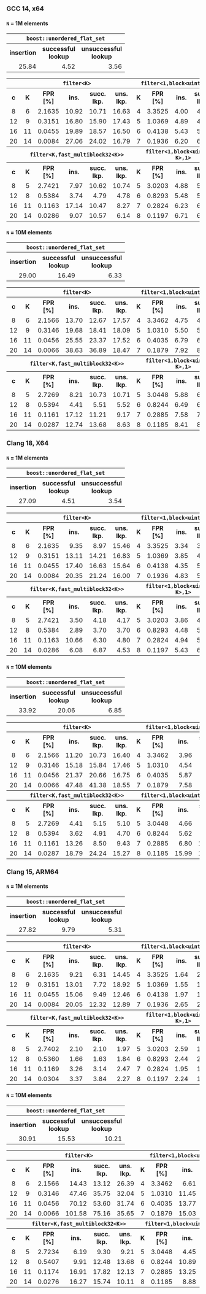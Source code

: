 ### GCC 14, x64
<!--gcc-x64/comparison_table.cpp.txt-->

#### `N` = 1M elements
<table>
  <tr><th colspan="3"><code>boost::unordered_flat_set</code></tr>
  <tr>
    <th>insertion</th>
    <th>successful<br/>lookup</th>
    <th>unsuccessful<br/>lookup</th>
  </tr>
  <tr>
    <td align="right">25.84</td>
    <td align="right">4.52</td>
    <td align="right">3.56</td>
  </tr>
</table>
<table>
  <tr>
    <th></th>
    <th colspan="5"><code>filter&lt;K></code></th>
    <th colspan="5"><code>filter&lt;1,block&lt;uint64_t,K>></code></th>
    <th colspan="5"><code>filter&lt;1,multiblock&lt;uint64_t,K>></code></th>
  </tr>
  <tr>
    <th>c</th>
    <th>K</th>
    <th>FPR<br/>[%]</th>
    <th>ins.</th>
    <th>succ.<br/>lkp.</th>
    <th>uns.<br/>lkp.</th>
    <th>K</th>
    <th>FPR<br/>[%]</th>
    <th>ins.</th>
    <th>succ.<br/>lkp.</th>
    <th>uns.<br/>lkp.</th>
    <th>K</th>
    <th>FPR<br/>[%]</th>
    <th>ins.</th>
    <th>succ.<br/>lkp.</th>
    <th>uns.<br/>lkp.</th>
  </tr>
  <tr>
    <td align="center">8</td>
    <td align="center">6</td>
    <td align="right">2.1635</td>
    <td align="right">10.92</td>
    <td align="right">10.71</td>
    <td align="right">16.63</td>
    <td align="center">4</td>
    <td align="right">3.3525</td>
    <td align="right">4.00</td>
    <td align="right">4.18</td>
    <td align="right">4.27</td>
    <td align="center">5</td>
    <td align="right">2.4274</td>
    <td align="right">5.99</td>
    <td align="right">5.68</td>
    <td align="right">5.75</td>
  </tr>
  <tr>
    <td align="center">12</td>
    <td align="center">9</td>
    <td align="right">0.3151</td>
    <td align="right">16.80</td>
    <td align="right">15.90</td>
    <td align="right">17.43</td>
    <td align="center">5</td>
    <td align="right">1.0369</td>
    <td align="right">4.89</td>
    <td align="right">4.90</td>
    <td align="right">4.89</td>
    <td align="center">8</td>
    <td align="right">0.4244</td>
    <td align="right">7.07</td>
    <td align="right">8.89</td>
    <td align="right">8.90</td>
  </tr>
  <tr>
    <td align="center">16</td>
    <td align="center">11</td>
    <td align="right">0.0455</td>
    <td align="right">19.89</td>
    <td align="right">18.57</td>
    <td align="right">16.50</td>
    <td align="center">6</td>
    <td align="right">0.4138</td>
    <td align="right">5.43</td>
    <td align="right">5.35</td>
    <td align="right">5.50</td>
    <td align="center">11</td>
    <td align="right">0.0782</td>
    <td align="right">10.36</td>
    <td align="right">13.80</td>
    <td align="right">13.83</td>
  </tr>
  <tr>
    <td align="center">20</td>
    <td align="center">14</td>
    <td align="right">0.0084</td>
    <td align="right">27.06</td>
    <td align="right">24.02</td>
    <td align="right">16.79</td>
    <td align="center">7</td>
    <td align="right">0.1936</td>
    <td align="right">6.20</td>
    <td align="right">6.14</td>
    <td align="right">5.96</td>
    <td align="center">14</td>
    <td align="right">0.0163</td>
    <td align="right">12.36</td>
    <td align="right">15.92</td>
    <td align="right">15.89</td>
  </tr>
  <tr>
    <th></th>
    <th colspan="5"><code>filter&lt;K,fast_multiblock32&ltK>></code></th>
    <th colspan="5"><code>filter&lt;1,block&lt;uint64_t, K>,1></code></th>
    <th colspan="5"><code>filter&lt;1,multiblock&lt;uint64_t,K>,1></code></th>
  </tr>
  <tr>
    <th>c</th>
    <th>K</th>
    <th>FPR<br/>[%]</th>
    <th>ins.</th>
    <th>succ.<br/>lkp.</th>
    <th>uns.<br/>lkp.</th>
    <th>K</th>
    <th>FPR<br/>[%]</th>
    <th>ins.</th>
    <th>succ.<br/>lkp.</th>
    <th>uns.<br/>lkp.</th>
    <th>K</th>
    <th>FPR<br/>[%]</th>
    <th>ins.</th>
    <th>succ.<br/>lkp.</th>
    <th>uns.<br/>lkp.</th>
  </tr>
  <tr>
    <td align="center">8</td>
    <td align="center">5</td>
    <td align="right">2.7421</td>
    <td align="right">7.97</td>
    <td align="right">10.62</td>
    <td align="right">10.74</td>
    <td align="center">5</td>
    <td align="right">3.0203</td>
    <td align="right">4.88</td>
    <td align="right">5.07</td>
    <td align="right">5.05</td>
    <td align="center">5</td>
    <td align="right">2.3232</td>
    <td align="right">6.15</td>
    <td align="right">5.68</td>
    <td align="right">5.74</td>
  </tr>
  <tr>
    <td align="center">12</td>
    <td align="center">8</td>
    <td align="right">0.5384</td>
    <td align="right">3.74</td>
    <td align="right">4.79</td>
    <td align="right">4.78</td>
    <td align="center">6</td>
    <td align="right">0.8293</td>
    <td align="right">5.48</td>
    <td align="right">5.87</td>
    <td align="right">5.52</td>
    <td align="center">8</td>
    <td align="right">0.3758</td>
    <td align="right">11.71</td>
    <td align="right">9.08</td>
    <td align="right">9.07</td>
  </tr>
  <tr>
    <td align="center">16</td>
    <td align="center">11</td>
    <td align="right">0.1163</td>
    <td align="right">17.14</td>
    <td align="right">10.47</td>
    <td align="right">8.27</td>
    <td align="center">7</td>
    <td align="right">0.2824</td>
    <td align="right">6.23</td>
    <td align="right">6.29</td>
    <td align="right">6.29</td>
    <td align="center">11</td>
    <td align="right">0.0581</td>
    <td align="right">11.26</td>
    <td align="right">11.74</td>
    <td align="right">11.75</td>
  </tr>
  <tr>
    <td align="center">20</td>
    <td align="center">14</td>
    <td align="right">0.0286</td>
    <td align="right">9.07</td>
    <td align="right">10.57</td>
    <td align="right">6.14</td>
    <td align="center">8</td>
    <td align="right">0.1197</td>
    <td align="right">6.71</td>
    <td align="right">6.68</td>
    <td align="right">6.74</td>
    <td align="center">14</td>
    <td align="right">0.0131</td>
    <td align="right">13.52</td>
    <td align="right">14.65</td>
    <td align="right">14.66</td>
  </tr>
</table>

#### `N` = 10M elements
<table>
  <tr><th colspan="3"><code>boost::unordered_flat_set</code></tr>
  <tr>
    <th>insertion</th>
    <th>successful<br/>lookup</th>
    <th>unsuccessful<br/>lookup</th>
  </tr>
  <tr>
    <td align="right">29.00</td>
    <td align="right">16.49</td>
    <td align="right">6.33</td>
  </tr>
</table>
<table>
  <tr>
    <th></th>
    <th colspan="5"><code>filter&lt;K></code></th>
    <th colspan="5"><code>filter&lt;1,block&lt;uint64_t,K>></code></th>
    <th colspan="5"><code>filter&lt;1,multiblock&lt;uint64_t,K>></code></th>
  </tr>
  <tr>
    <th>c</th>
    <th>K</th>
    <th>FPR<br/>[%]</th>
    <th>ins.</th>
    <th>succ.<br/>lkp.</th>
    <th>uns.<br/>lkp.</th>
    <th>K</th>
    <th>FPR<br/>[%]</th>
    <th>ins.</th>
    <th>succ.<br/>lkp.</th>
    <th>uns.<br/>lkp.</th>
    <th>K</th>
    <th>FPR<br/>[%]</th>
    <th>ins.</th>
    <th>succ.<br/>lkp.</th>
    <th>uns.<br/>lkp.</th>
  </tr>
  <tr>
    <td align="center">8</td>
    <td align="center">6</td>
    <td align="right">2.1566</td>
    <td align="right">13.70</td>
    <td align="right">12.67</td>
    <td align="right">17.57</td>
    <td align="center">4</td>
    <td align="right">3.3462</td>
    <td align="right">4.75</td>
    <td align="right">4.93</td>
    <td align="right">5.02</td>
    <td align="center">5</td>
    <td align="right">2.4515</td>
    <td align="right">7.09</td>
    <td align="right">6.84</td>
    <td align="right">6.86</td>
  </tr>
  <tr>
    <td align="center">12</td>
    <td align="center">9</td>
    <td align="right">0.3146</td>
    <td align="right">19.68</td>
    <td align="right">18.41</td>
    <td align="right">18.09</td>
    <td align="center">5</td>
    <td align="right">1.0310</td>
    <td align="right">5.50</td>
    <td align="right">5.51</td>
    <td align="right">5.54</td>
    <td align="center">8</td>
    <td align="right">0.4244</td>
    <td align="right">7.93</td>
    <td align="right">9.75</td>
    <td align="right">9.72</td>
  </tr>
  <tr>
    <td align="center">16</td>
    <td align="center">11</td>
    <td align="right">0.0456</td>
    <td align="right">25.55</td>
    <td align="right">23.37</td>
    <td align="right">17.52</td>
    <td align="center">6</td>
    <td align="right">0.4035</td>
    <td align="right">6.79</td>
    <td align="right">6.34</td>
    <td align="right">7.00</td>
    <td align="center">11</td>
    <td align="right">0.0776</td>
    <td align="right">12.13</td>
    <td align="right">15.01</td>
    <td align="right">15.07</td>
  </tr>
  <tr>
    <td align="center">20</td>
    <td align="center">14</td>
    <td align="right">0.0066</td>
    <td align="right">38.63</td>
    <td align="right">36.89</td>
    <td align="right">18.47</td>
    <td align="center">7</td>
    <td align="right">0.1879</td>
    <td align="right">7.92</td>
    <td align="right">8.18</td>
    <td align="right">8.92</td>
    <td align="center">14</td>
    <td align="right">0.0153</td>
    <td align="right">15.41</td>
    <td align="right">18.18</td>
    <td align="right">18.37</td>
  </tr>
  <tr>
    <th></th>
    <th colspan="5"><code>filter&lt;K,fast_multiblock32&ltK>></code></th>
    <th colspan="5"><code>filter&lt;1,block&lt;uint64_t, K>,1></code></th>
    <th colspan="5"><code>filter&lt;1,multiblock&lt;uint64_t,K>,1></code></th>
  </tr>
  <tr>
    <th>c</th>
    <th>K</th>
    <th>FPR<br/>[%]</th>
    <th>ins.</th>
    <th>succ.<br/>lkp.</th>
    <th>uns.<br/>lkp.</th>
    <th>K</th>
    <th>FPR<br/>[%]</th>
    <th>ins.</th>
    <th>succ.<br/>lkp.</th>
    <th>uns.<br/>lkp.</th>
    <th>K</th>
    <th>FPR<br/>[%]</th>
    <th>ins.</th>
    <th>succ.<br/>lkp.</th>
    <th>uns.<br/>lkp.</th>
  </tr>
  <tr>
    <td align="center">8</td>
    <td align="center">5</td>
    <td align="right">2.7269</td>
    <td align="right">8.21</td>
    <td align="right">10.73</td>
    <td align="right">10.71</td>
    <td align="center">5</td>
    <td align="right">3.0448</td>
    <td align="right">5.88</td>
    <td align="right">6.01</td>
    <td align="right">6.01</td>
    <td align="center">5</td>
    <td align="right">2.3208</td>
    <td align="right">7.40</td>
    <td align="right">6.78</td>
    <td align="right">6.75</td>
  </tr>
  <tr>
    <td align="center">12</td>
    <td align="center">8</td>
    <td align="right">0.5394</td>
    <td align="right">4.41</td>
    <td align="right">5.51</td>
    <td align="right">5.52</td>
    <td align="center">6</td>
    <td align="right">0.8244</td>
    <td align="right">6.49</td>
    <td align="right">6.28</td>
    <td align="right">6.33</td>
    <td align="center">8</td>
    <td align="right">0.3758</td>
    <td align="right">12.37</td>
    <td align="right">10.28</td>
    <td align="right">10.14</td>
  </tr>
  <tr>
    <td align="center">16</td>
    <td align="center">11</td>
    <td align="right">0.1161</td>
    <td align="right">17.12</td>
    <td align="right">11.21</td>
    <td align="right">9.17</td>
    <td align="center">7</td>
    <td align="right">0.2885</td>
    <td align="right">7.58</td>
    <td align="right">7.50</td>
    <td align="right">7.57</td>
    <td align="center">11</td>
    <td align="right">0.0641</td>
    <td align="right">13.31</td>
    <td align="right">13.74</td>
    <td align="right">13.83</td>
  </tr>
  <tr>
    <td align="center">20</td>
    <td align="center">14</td>
    <td align="right">0.0287</td>
    <td align="right">12.74</td>
    <td align="right">13.68</td>
    <td align="right">8.63</td>
    <td align="center">8</td>
    <td align="right">0.1185</td>
    <td align="right">8.41</td>
    <td align="right">8.27</td>
    <td align="right">8.32</td>
    <td align="center">14</td>
    <td align="right">0.0120</td>
    <td align="right">16.86</td>
    <td align="right">17.69</td>
    <td align="right">18.02</td>
  </tr>
</table>

<!--gcc-x64/comparison_table.cpp.txt-->

### Clang 18, X64
<!--clang-x64/comparison_table.cpp.txt-->

#### `N` = 1M elements
<table>
  <tr><th colspan="3"><code>boost::unordered_flat_set</code></tr>
  <tr>
    <th>insertion</th>
    <th>successful<br/>lookup</th>
    <th>unsuccessful<br/>lookup</th>
  </tr>
  <tr>
    <td align="right">27.09</td>
    <td align="right">4.51</td>
    <td align="right">3.54</td>
  </tr>
</table>
<table>
  <tr>
    <th></th>
    <th colspan="5"><code>filter&lt;K></code></th>
    <th colspan="5"><code>filter&lt;1,block&lt;uint64_t,K>></code></th>
    <th colspan="5"><code>filter&lt;1,multiblock&lt;uint64_t,K>></code></th>
  </tr>
  <tr>
    <th>c</th>
    <th>K</th>
    <th>FPR<br/>[%]</th>
    <th>ins.</th>
    <th>succ.<br/>lkp.</th>
    <th>uns.<br/>lkp.</th>
    <th>K</th>
    <th>FPR<br/>[%]</th>
    <th>ins.</th>
    <th>succ.<br/>lkp.</th>
    <th>uns.<br/>lkp.</th>
    <th>K</th>
    <th>FPR<br/>[%]</th>
    <th>ins.</th>
    <th>succ.<br/>lkp.</th>
    <th>uns.<br/>lkp.</th>
  </tr>
  <tr>
    <td align="center">8</td>
    <td align="center">6</td>
    <td align="right">2.1635</td>
    <td align="right">9.35</td>
    <td align="right">8.97</td>
    <td align="right">15.46</td>
    <td align="center">4</td>
    <td align="right">3.3525</td>
    <td align="right">3.34</td>
    <td align="right">3.97</td>
    <td align="right">3.96</td>
    <td align="center">5</td>
    <td align="right">2.4274</td>
    <td align="right">5.79</td>
    <td align="right">6.00</td>
    <td align="right">6.22</td>
  </tr>
  <tr>
    <td align="center">12</td>
    <td align="center">9</td>
    <td align="right">0.3151</td>
    <td align="right">13.11</td>
    <td align="right">14.21</td>
    <td align="right">16.83</td>
    <td align="center">5</td>
    <td align="right">1.0369</td>
    <td align="right">3.85</td>
    <td align="right">4.58</td>
    <td align="right">4.59</td>
    <td align="center">8</td>
    <td align="right">0.4244</td>
    <td align="right">8.84</td>
    <td align="right">9.17</td>
    <td align="right">9.18</td>
  </tr>
  <tr>
    <td align="center">16</td>
    <td align="center">11</td>
    <td align="right">0.0455</td>
    <td align="right">17.40</td>
    <td align="right">16.63</td>
    <td align="right">15.64</td>
    <td align="center">6</td>
    <td align="right">0.4138</td>
    <td align="right">4.35</td>
    <td align="right">5.08</td>
    <td align="right">5.09</td>
    <td align="center">11</td>
    <td align="right">0.0782</td>
    <td align="right">10.61</td>
    <td align="right">13.45</td>
    <td align="right">13.41</td>
  </tr>
  <tr>
    <td align="center">20</td>
    <td align="center">14</td>
    <td align="right">0.0084</td>
    <td align="right">20.35</td>
    <td align="right">21.24</td>
    <td align="right">16.00</td>
    <td align="center">7</td>
    <td align="right">0.1936</td>
    <td align="right">4.83</td>
    <td align="right">5.69</td>
    <td align="right">5.85</td>
    <td align="center">14</td>
    <td align="right">0.0163</td>
    <td align="right">14.20</td>
    <td align="right">13.83</td>
    <td align="right">13.83</td>
  </tr>
  <tr>
    <th></th>
    <th colspan="5"><code>filter&lt;K,fast_multiblock32&ltK>></code></th>
    <th colspan="5"><code>filter&lt;1,block&lt;uint64_t, K>,1></code></th>
    <th colspan="5"><code>filter&lt;1,multiblock&lt;uint64_t,K>,1></code></th>
  </tr>
  <tr>
    <th>c</th>
    <th>K</th>
    <th>FPR<br/>[%]</th>
    <th>ins.</th>
    <th>succ.<br/>lkp.</th>
    <th>uns.<br/>lkp.</th>
    <th>K</th>
    <th>FPR<br/>[%]</th>
    <th>ins.</th>
    <th>succ.<br/>lkp.</th>
    <th>uns.<br/>lkp.</th>
    <th>K</th>
    <th>FPR<br/>[%]</th>
    <th>ins.</th>
    <th>succ.<br/>lkp.</th>
    <th>uns.<br/>lkp.</th>
  </tr>
  <tr>
    <td align="center">8</td>
    <td align="center">5</td>
    <td align="right">2.7421</td>
    <td align="right">3.50</td>
    <td align="right">4.18</td>
    <td align="right">4.17</td>
    <td align="center">5</td>
    <td align="right">3.0203</td>
    <td align="right">3.86</td>
    <td align="right">4.55</td>
    <td align="right">4.56</td>
    <td align="center">5</td>
    <td align="right">2.3232</td>
    <td align="right">5.05</td>
    <td align="right">5.86</td>
    <td align="right">5.88</td>
  </tr>
  <tr>
    <td align="center">12</td>
    <td align="center">8</td>
    <td align="right">0.5384</td>
    <td align="right">2.89</td>
    <td align="right">3.70</td>
    <td align="right">3.70</td>
    <td align="center">6</td>
    <td align="right">0.8293</td>
    <td align="right">4.48</td>
    <td align="right">5.50</td>
    <td align="right">5.28</td>
    <td align="center">8</td>
    <td align="right">0.3758</td>
    <td align="right">7.57</td>
    <td align="right">9.31</td>
    <td align="right">9.28</td>
  </tr>
  <tr>
    <td align="center">16</td>
    <td align="center">11</td>
    <td align="right">0.1163</td>
    <td align="right">10.66</td>
    <td align="right">6.30</td>
    <td align="right">4.80</td>
    <td align="center">7</td>
    <td align="right">0.2824</td>
    <td align="right">4.94</td>
    <td align="right">5.98</td>
    <td align="right">5.99</td>
    <td align="center">11</td>
    <td align="right">0.0581</td>
    <td align="right">10.82</td>
    <td align="right">13.90</td>
    <td align="right">12.83</td>
  </tr>
  <tr>
    <td align="center">20</td>
    <td align="center">14</td>
    <td align="right">0.0286</td>
    <td align="right">6.08</td>
    <td align="right">6.87</td>
    <td align="right">4.53</td>
    <td align="center">8</td>
    <td align="right">0.1197</td>
    <td align="right">5.43</td>
    <td align="right">6.40</td>
    <td align="right">6.43</td>
    <td align="center">14</td>
    <td align="right">0.0131</td>
    <td align="right">14.91</td>
    <td align="right">15.32</td>
    <td align="right">15.33</td>
  </tr>
</table>

#### `N` = 10M elements
<table>
  <tr><th colspan="3"><code>boost::unordered_flat_set</code></tr>
  <tr>
    <th>insertion</th>
    <th>successful<br/>lookup</th>
    <th>unsuccessful<br/>lookup</th>
  </tr>
  <tr>
    <td align="right">33.92</td>
    <td align="right">20.06</td>
    <td align="right">6.85</td>
  </tr>
</table>
<table>
  <tr>
    <th></th>
    <th colspan="5"><code>filter&lt;K></code></th>
    <th colspan="5"><code>filter&lt;1,block&lt;uint64_t,K>></code></th>
    <th colspan="5"><code>filter&lt;1,multiblock&lt;uint64_t,K>></code></th>
  </tr>
  <tr>
    <th>c</th>
    <th>K</th>
    <th>FPR<br/>[%]</th>
    <th>ins.</th>
    <th>succ.<br/>lkp.</th>
    <th>uns.<br/>lkp.</th>
    <th>K</th>
    <th>FPR<br/>[%]</th>
    <th>ins.</th>
    <th>succ.<br/>lkp.</th>
    <th>uns.<br/>lkp.</th>
    <th>K</th>
    <th>FPR<br/>[%]</th>
    <th>ins.</th>
    <th>succ.<br/>lkp.</th>
    <th>uns.<br/>lkp.</th>
  </tr>
  <tr>
    <td align="center">8</td>
    <td align="center">6</td>
    <td align="right">2.1566</td>
    <td align="right">11.20</td>
    <td align="right">10.73</td>
    <td align="right">16.40</td>
    <td align="center">4</td>
    <td align="right">3.3462</td>
    <td align="right">3.96</td>
    <td align="right">4.62</td>
    <td align="right">4.61</td>
    <td align="center">5</td>
    <td align="right">2.4515</td>
    <td align="right">6.96</td>
    <td align="right">7.23</td>
    <td align="right">7.57</td>
  </tr>
  <tr>
    <td align="center">12</td>
    <td align="center">9</td>
    <td align="right">0.3146</td>
    <td align="right">15.18</td>
    <td align="right">15.84</td>
    <td align="right">17.46</td>
    <td align="center">5</td>
    <td align="right">1.0310</td>
    <td align="right">4.54</td>
    <td align="right">5.09</td>
    <td align="right">5.12</td>
    <td align="center">8</td>
    <td align="right">0.4244</td>
    <td align="right">10.07</td>
    <td align="right">10.20</td>
    <td align="right">10.29</td>
  </tr>
  <tr>
    <td align="center">16</td>
    <td align="center">11</td>
    <td align="right">0.0456</td>
    <td align="right">21.37</td>
    <td align="right">20.66</td>
    <td align="right">16.75</td>
    <td align="center">6</td>
    <td align="right">0.4035</td>
    <td align="right">5.87</td>
    <td align="right">6.66</td>
    <td align="right">6.25</td>
    <td align="center">11</td>
    <td align="right">0.0776</td>
    <td align="right">13.06</td>
    <td align="right">15.83</td>
    <td align="right">15.47</td>
  </tr>
  <tr>
    <td align="center">20</td>
    <td align="center">14</td>
    <td align="right">0.0066</td>
    <td align="right">47.48</td>
    <td align="right">41.38</td>
    <td align="right">18.55</td>
    <td align="center">7</td>
    <td align="right">0.1879</td>
    <td align="right">7.58</td>
    <td align="right">9.50</td>
    <td align="right">8.58</td>
    <td align="center">14</td>
    <td align="right">0.0153</td>
    <td align="right">17.71</td>
    <td align="right">17.57</td>
    <td align="right">18.00</td>
  </tr>
  <tr>
    <th></th>
    <th colspan="5"><code>filter&lt;K,fast_multiblock32&ltK>></code></th>
    <th colspan="5"><code>filter&lt;1,block&lt;uint64_t, K>,1></code></th>
    <th colspan="5"><code>filter&lt;1,multiblock&lt;uint64_t,K>,1></code></th>
  </tr>
  <tr>
    <th>c</th>
    <th>K</th>
    <th>FPR<br/>[%]</th>
    <th>ins.</th>
    <th>succ.<br/>lkp.</th>
    <th>uns.<br/>lkp.</th>
    <th>K</th>
    <th>FPR<br/>[%]</th>
    <th>ins.</th>
    <th>succ.<br/>lkp.</th>
    <th>uns.<br/>lkp.</th>
    <th>K</th>
    <th>FPR<br/>[%]</th>
    <th>ins.</th>
    <th>succ.<br/>lkp.</th>
    <th>uns.<br/>lkp.</th>
  </tr>
  <tr>
    <td align="center">8</td>
    <td align="center">5</td>
    <td align="right">2.7269</td>
    <td align="right">4.41</td>
    <td align="right">5.15</td>
    <td align="right">5.10</td>
    <td align="center">5</td>
    <td align="right">3.0448</td>
    <td align="right">4.66</td>
    <td align="right">5.39</td>
    <td align="right">5.44</td>
    <td align="center">5</td>
    <td align="right">2.3208</td>
    <td align="right">6.05</td>
    <td align="right">7.10</td>
    <td align="right">7.11</td>
  </tr>
  <tr>
    <td align="center">12</td>
    <td align="center">8</td>
    <td align="right">0.5394</td>
    <td align="right">3.62</td>
    <td align="right">4.91</td>
    <td align="right">4.70</td>
    <td align="center">6</td>
    <td align="right">0.8244</td>
    <td align="right">5.62</td>
    <td align="right">6.15</td>
    <td align="right">6.19</td>
    <td align="center">8</td>
    <td align="right">0.3758</td>
    <td align="right">8.53</td>
    <td align="right">11.14</td>
    <td align="right">11.21</td>
  </tr>
  <tr>
    <td align="center">16</td>
    <td align="center">11</td>
    <td align="right">0.1161</td>
    <td align="right">13.26</td>
    <td align="right">8.50</td>
    <td align="right">9.43</td>
    <td align="center">7</td>
    <td align="right">0.2885</td>
    <td align="right">6.80</td>
    <td align="right">12.31</td>
    <td align="right">14.67</td>
    <td align="center">11</td>
    <td align="right">0.0641</td>
    <td align="right">16.06</td>
    <td align="right">19.74</td>
    <td align="right">19.85</td>
  </tr>
  <tr>
    <td align="center">20</td>
    <td align="center">14</td>
    <td align="right">0.0287</td>
    <td align="right">18.79</td>
    <td align="right">24.24</td>
    <td align="right">15.27</td>
    <td align="center">8</td>
    <td align="right">0.1185</td>
    <td align="right">15.99</td>
    <td align="right">16.01</td>
    <td align="right">15.86</td>
    <td align="center">14</td>
    <td align="right">0.0120</td>
    <td align="right">31.88</td>
    <td align="right">29.11</td>
    <td align="right">38.05</td>
  </tr>
</table>

<!--clang-x64/comparison_table.cpp.txt-->

### Clang 15, ARM64
<!--clang-arm64/comparison_table.cpp.txt-->

#### `N` = 1M elements
<table>
  <tr><th colspan="3"><code>boost::unordered_flat_set</code></tr>
  <tr>
    <th>insertion</th>
    <th>successful<br/>lookup</th>
    <th>unsuccessful<br/>lookup</th>
  </tr>
  <tr>
    <td align="right">27.82</td>
    <td align="right">9.79</td>
    <td align="right">5.31</td>
  </tr>
</table>
<table>
  <tr>
    <th></th>
    <th colspan="5"><code>filter&lt;K></code></th>
    <th colspan="5"><code>filter&lt;1,block&lt;uint64_t,K>></code></th>
    <th colspan="5"><code>filter&lt;1,multiblock&lt;uint64_t,K>></code></th>
  </tr>
  <tr>
    <th>c</th>
    <th>K</th>
    <th>FPR<br/>[%]</th>
    <th>ins.</th>
    <th>succ.<br/>lkp.</th>
    <th>uns.<br/>lkp.</th>
    <th>K</th>
    <th>FPR<br/>[%]</th>
    <th>ins.</th>
    <th>succ.<br/>lkp.</th>
    <th>uns.<br/>lkp.</th>
    <th>K</th>
    <th>FPR<br/>[%]</th>
    <th>ins.</th>
    <th>succ.<br/>lkp.</th>
    <th>uns.<br/>lkp.</th>
  </tr>
  <tr>
    <td align="center">8</td>
    <td align="center">6</td>
    <td align="right">2.1635</td>
    <td align="right">9.21</td>
    <td align="right">6.31</td>
    <td align="right">14.45</td>
    <td align="center">4</td>
    <td align="right">3.3525</td>
    <td align="right">1.64</td>
    <td align="right">2.97</td>
    <td align="right">1.62</td>
    <td align="center">5</td>
    <td align="right">2.4274</td>
    <td align="right">4.16</td>
    <td align="right">2.08</td>
    <td align="right">2.00</td>
  </tr>
  <tr>
    <td align="center">12</td>
    <td align="center">9</td>
    <td align="right">0.3151</td>
    <td align="right">13.01</td>
    <td align="right">7.72</td>
    <td align="right">18.92</td>
    <td align="center">5</td>
    <td align="right">1.0369</td>
    <td align="right">1.55</td>
    <td align="right">1.51</td>
    <td align="right">1.47</td>
    <td align="center">8</td>
    <td align="right">0.4244</td>
    <td align="right">2.65</td>
    <td align="right">3.04</td>
    <td align="right">2.50</td>
  </tr>
  <tr>
    <td align="center">16</td>
    <td align="center">11</td>
    <td align="right">0.0455</td>
    <td align="right">15.06</td>
    <td align="right">9.49</td>
    <td align="right">12.46</td>
    <td align="center">6</td>
    <td align="right">0.4138</td>
    <td align="right">1.97</td>
    <td align="right">1.79</td>
    <td align="right">1.80</td>
    <td align="center">11</td>
    <td align="right">0.0782</td>
    <td align="right">4.55</td>
    <td align="right">3.65</td>
    <td align="right">3.35</td>
  </tr>
  <tr>
    <td align="center">20</td>
    <td align="center">14</td>
    <td align="right">0.0084</td>
    <td align="right">20.05</td>
    <td align="right">12.32</td>
    <td align="right">12.89</td>
    <td align="center">7</td>
    <td align="right">0.1936</td>
    <td align="right">2.65</td>
    <td align="right">2.42</td>
    <td align="right">2.32</td>
    <td align="center">14</td>
    <td align="right">0.0163</td>
    <td align="right">5.19</td>
    <td align="right">4.20</td>
    <td align="right">4.20</td>
  </tr>
  <tr>
    <th></th>
    <th colspan="5"><code>filter&lt;K,fast_multiblock32&ltK>></code></th>
    <th colspan="5"><code>filter&lt;1,block&lt;uint64_t, K>,1></code></th>
    <th colspan="5"><code>filter&lt;1,multiblock&lt;uint64_t,K>,1></code></th>
  </tr>
  <tr>
    <th>c</th>
    <th>K</th>
    <th>FPR<br/>[%]</th>
    <th>ins.</th>
    <th>succ.<br/>lkp.</th>
    <th>uns.<br/>lkp.</th>
    <th>K</th>
    <th>FPR<br/>[%]</th>
    <th>ins.</th>
    <th>succ.<br/>lkp.</th>
    <th>uns.<br/>lkp.</th>
    <th>K</th>
    <th>FPR<br/>[%]</th>
    <th>ins.</th>
    <th>succ.<br/>lkp.</th>
    <th>uns.<br/>lkp.</th>
  </tr>
  <tr>
    <td align="center">8</td>
    <td align="center">5</td>
    <td align="right">2.7402</td>
    <td align="right">2.10</td>
    <td align="right">2.10</td>
    <td align="right">1.97</td>
    <td align="center">5</td>
    <td align="right">3.0203</td>
    <td align="right">2.59</td>
    <td align="right">1.79</td>
    <td align="right">1.75</td>
    <td align="center">5</td>
    <td align="right">2.3232</td>
    <td align="right">2.74</td>
    <td align="right">1.94</td>
    <td align="right">1.99</td>
  </tr>
  <tr>
    <td align="center">12</td>
    <td align="center">8</td>
    <td align="right">0.5360</td>
    <td align="right">1.66</td>
    <td align="right">1.63</td>
    <td align="right">1.84</td>
    <td align="center">6</td>
    <td align="right">0.8293</td>
    <td align="right">2.44</td>
    <td align="right">2.59</td>
    <td align="right">1.65</td>
    <td align="center">8</td>
    <td align="right">0.3758</td>
    <td align="right">3.19</td>
    <td align="right">2.71</td>
    <td align="right">2.53</td>
  </tr>
  <tr>
    <td align="center">16</td>
    <td align="center">11</td>
    <td align="right">0.1169</td>
    <td align="right">3.26</td>
    <td align="right">3.14</td>
    <td align="right">2.47</td>
    <td align="center">7</td>
    <td align="right">0.2824</td>
    <td align="right">1.95</td>
    <td align="right">1.80</td>
    <td align="right">1.76</td>
    <td align="center">11</td>
    <td align="right">0.0581</td>
    <td align="right">4.67</td>
    <td align="right">3.41</td>
    <td align="right">3.48</td>
  </tr>
  <tr>
    <td align="center">20</td>
    <td align="center">14</td>
    <td align="right">0.0304</td>
    <td align="right">3.37</td>
    <td align="right">3.84</td>
    <td align="right">2.27</td>
    <td align="center">8</td>
    <td align="right">0.1197</td>
    <td align="right">2.24</td>
    <td align="right">1.80</td>
    <td align="right">1.78</td>
    <td align="center">14</td>
    <td align="right">0.0131</td>
    <td align="right">5.21</td>
    <td align="right">4.55</td>
    <td align="right">4.44</td>
  </tr>
</table>

#### `N` = 10M elements
<table>
  <tr><th colspan="3"><code>boost::unordered_flat_set</code></tr>
  <tr>
    <th>insertion</th>
    <th>successful<br/>lookup</th>
    <th>unsuccessful<br/>lookup</th>
  </tr>
  <tr>
    <td align="right">30.91</td>
    <td align="right">15.53</td>
    <td align="right">10.21</td>
  </tr>
</table>
<table>
  <tr>
    <th></th>
    <th colspan="5"><code>filter&lt;K></code></th>
    <th colspan="5"><code>filter&lt;1,block&lt;uint64_t,K>></code></th>
    <th colspan="5"><code>filter&lt;1,multiblock&lt;uint64_t,K>></code></th>
  </tr>
  <tr>
    <th>c</th>
    <th>K</th>
    <th>FPR<br/>[%]</th>
    <th>ins.</th>
    <th>succ.<br/>lkp.</th>
    <th>uns.<br/>lkp.</th>
    <th>K</th>
    <th>FPR<br/>[%]</th>
    <th>ins.</th>
    <th>succ.<br/>lkp.</th>
    <th>uns.<br/>lkp.</th>
    <th>K</th>
    <th>FPR<br/>[%]</th>
    <th>ins.</th>
    <th>succ.<br/>lkp.</th>
    <th>uns.<br/>lkp.</th>
  </tr>
  <tr>
    <td align="center">8</td>
    <td align="center">6</td>
    <td align="right">2.1566</td>
    <td align="right">14.43</td>
    <td align="right">13.12</td>
    <td align="right">26.39</td>
    <td align="center">4</td>
    <td align="right">3.3462</td>
    <td align="right">6.61</td>
    <td align="right">7.34</td>
    <td align="right">6.15</td>
    <td align="center">5</td>
    <td align="right">2.4515</td>
    <td align="right">7.03</td>
    <td align="right">7.38</td>
    <td align="right">6.25</td>
  </tr>
  <tr>
    <td align="center">12</td>
    <td align="center">9</td>
    <td align="right">0.3146</td>
    <td align="right">47.46</td>
    <td align="right">35.75</td>
    <td align="right">32.04</td>
    <td align="center">5</td>
    <td align="right">1.0310</td>
    <td align="right">11.45</td>
    <td align="right">8.50</td>
    <td align="right">9.45</td>
    <td align="center">8</td>
    <td align="right">0.4244</td>
    <td align="right">11.76</td>
    <td align="right">11.75</td>
    <td align="right">9.76</td>
  </tr>
  <tr>
    <td align="center">16</td>
    <td align="center">11</td>
    <td align="right">0.0456</td>
    <td align="right">70.12</td>
    <td align="right">53.60</td>
    <td align="right">31.74</td>
    <td align="center">6</td>
    <td align="right">0.4035</td>
    <td align="right">13.77</td>
    <td align="right">12.34</td>
    <td align="right">11.05</td>
    <td align="center">11</td>
    <td align="right">0.0776</td>
    <td align="right">22.50</td>
    <td align="right">18.71</td>
    <td align="right">19.30</td>
  </tr>
  <tr>
    <td align="center">20</td>
    <td align="center">14</td>
    <td align="right">0.0066</td>
    <td align="right">101.58</td>
    <td align="right">75.16</td>
    <td align="right">35.65</td>
    <td align="center">7</td>
    <td align="right">0.1879</td>
    <td align="right">15.03</td>
    <td align="right">14.56</td>
    <td align="right">15.47</td>
    <td align="center">14</td>
    <td align="right">0.0153</td>
    <td align="right">30.22</td>
    <td align="right">27.48</td>
    <td align="right">28.72</td>
  </tr>
  <tr>
    <th></th>
    <th colspan="5"><code>filter&lt;K,fast_multiblock32&ltK>></code></th>
    <th colspan="5"><code>filter&lt;1,block&lt;uint64_t, K>,1></code></th>
    <th colspan="5"><code>filter&lt;1,multiblock&lt;uint64_t,K>,1></code></th>
  </tr>
  <tr>
    <th>c</th>
    <th>K</th>
    <th>FPR<br/>[%]</th>
    <th>ins.</th>
    <th>succ.<br/>lkp.</th>
    <th>uns.<br/>lkp.</th>
    <th>K</th>
    <th>FPR<br/>[%]</th>
    <th>ins.</th>
    <th>succ.<br/>lkp.</th>
    <th>uns.<br/>lkp.</th>
    <th>K</th>
    <th>FPR<br/>[%]</th>
    <th>ins.</th>
    <th>succ.<br/>lkp.</th>
    <th>uns.<br/>lkp.</th>
  </tr>
  <tr>
    <td align="center">8</td>
    <td align="center">5</td>
    <td align="right">2.7234</td>
    <td align="right">6.19</td>
    <td align="right">9.30</td>
    <td align="right">9.21</td>
    <td align="center">5</td>
    <td align="right">3.0448</td>
    <td align="right">4.45</td>
    <td align="right">5.23</td>
    <td align="right">5.46</td>
    <td align="center">5</td>
    <td align="right">2.3208</td>
    <td align="right">5.15</td>
    <td align="right">7.25</td>
    <td align="right">5.84</td>
  </tr>
  <tr>
    <td align="center">12</td>
    <td align="center">8</td>
    <td align="right">0.5407</td>
    <td align="right">9.91</td>
    <td align="right">12.48</td>
    <td align="right">13.68</td>
    <td align="center">6</td>
    <td align="right">0.8244</td>
    <td align="right">10.89</td>
    <td align="right">9.77</td>
    <td align="right">9.76</td>
    <td align="center">8</td>
    <td align="right">0.3758</td>
    <td align="right">12.76</td>
    <td align="right">11.98</td>
    <td align="right">10.92</td>
  </tr>
  <tr>
    <td align="center">16</td>
    <td align="center">11</td>
    <td align="right">0.1174</td>
    <td align="right">16.91</td>
    <td align="right">17.82</td>
    <td align="right">12.13</td>
    <td align="center">7</td>
    <td align="right">0.2885</td>
    <td align="right">13.25</td>
    <td align="right">10.52</td>
    <td align="right">9.44</td>
    <td align="center">11</td>
    <td align="right">0.0641</td>
    <td align="right">18.98</td>
    <td align="right">14.75</td>
    <td align="right">14.96</td>
  </tr>
  <tr>
    <td align="center">20</td>
    <td align="center">14</td>
    <td align="right">0.0276</td>
    <td align="right">16.27</td>
    <td align="right">15.74</td>
    <td align="right">10.11</td>
    <td align="center">8</td>
    <td align="right">0.1185</td>
    <td align="right">8.88</td>
    <td align="right">7.68</td>
    <td align="right">7.10</td>
    <td align="center">14</td>
    <td align="right">0.0120</td>
    <td align="right">22.00</td>
    <td align="right">19.62</td>
    <td align="right">16.62</td>
  </tr>
</table>

<!--clang-arm64/comparison_table.cpp.txt-->

